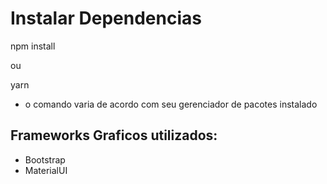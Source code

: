 # Instalar Dependencias

npm install

ou

yarn

- o comando varia de acordo com seu gerenciador de pacotes instalado

## Frameworks Graficos utilizados:

- Bootstrap
- MaterialUI
